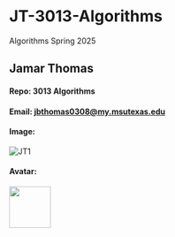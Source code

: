 # JT-3013-Algorithms
Algorithms Spring 2025

## Jamar Thomas 

#### Repo: 3013 Algorithms

#### Email: jbthomas0308@my.msutexas.edu

#### Image:

![JT1](https://github.com/user-attachments/assets/b8486a9c-6229-43bc-b70f-3155c35cb49c)

#### Avatar:

<img src="![Picture1](https://github.com/user-attachments/assets/708c35c8-0628-4bd8-ac6c-38474504b09b)" width="75">
